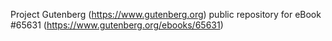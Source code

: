 Project Gutenberg (https://www.gutenberg.org) public repository for
eBook #65631 (https://www.gutenberg.org/ebooks/65631)
